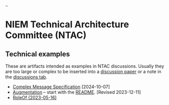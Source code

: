 # [<img src="https://github.com/niemopen/oasis-open-project/raw/main/artwork/NIEM-NO-Logo-v5.png" alt="img" style="zoom: 10%;" />](https://github.com/niemopen/oasis-open-project/blob/main/artwork/NIEM-NO-Logo-v5.png)

# NIEM Technical Architecture Committee (NTAC)

## Technical examples

These are artifacts intended as examples in NTAC discussions.  Usually they are too large or complex to be inserted into a [discussion paper](../documents/README.md) or a note in the [discussions tab](https://github.com/niemopen/ntac-admin/discussions).

* [Complex Message Specification](src/ComplexMSpec) [2024-10-07]
* [Augmentation](src/Augmentation) – start with the [README](src/Augmentation/README.md).  [Revised 2023-12-11]
* [RoleOf (2023-05-16)](src/RoleOf)
